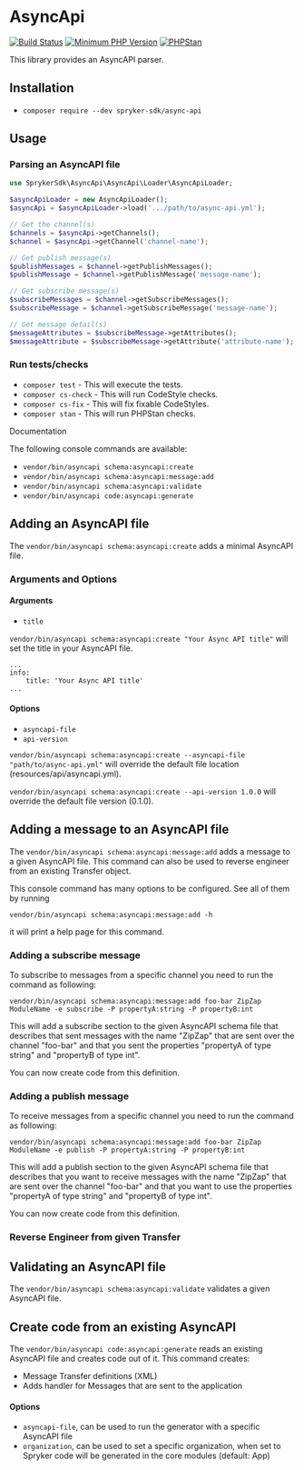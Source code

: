 # AsyncApi

[![Build Status](https://github.com/spryker-sdk/async-api/workflows/CI/badge.svg?branch=master)](https://github.com/spryker-sdk/async-api/actions?query=workflow%3ACI+branch%3Amaster)
[![Minimum PHP Version](https://img.shields.io/badge/php-%3E%3D%207.4-8892BF.svg)](https://php.net/)
[![PHPStan](https://img.shields.io/badge/PHPStan-level%208-brightgreen.svg?style=flat)](https://phpstan.org/)

This library provides an AsyncAPI parser.

## Installation

- `composer require --dev spryker-sdk/async-api`

## Usage

### Parsing an AsyncAPI file

```php
use SprykerSdk\AsyncApi\AsyncApi\Loader\AsyncApiLoader;

$asyncApiLoader = new AsyncApiLoader();
$asyncApi = $asyncApiLoader->load('.../path/to/async-api.yml');

// Get the channel(s)
$channels = $asyncApi->getChannels();
$channel = $asyncApi->getChannel('channel-name');

// Get publish message(s)
$publishMessages = $channel->getPublishMessages();
$publishMessage = $channel->getPublishMessage('message-name');

// Get subscribe message(s)
$subscribeMessages = $channel->getSubscribeMessages();
$subscribeMessage = $channel->getSubscribeMessage('message-name');

// Get message detail(s)
$messageAttributes = $subscribeMessage->getAttributes();
$messageAttribute = $subscribeMessage->getAttribute('attribute-name');
```


### Run tests/checks

- `composer test` - This will execute the tests.
- `composer cs-check` - This will run CodeStyle checks.
- `composer cs-fix` - This will fix fixable CodeStyles.
- `composer stan` - This will run PHPStan checks.

Documentation

The following console commands are available:

- `vendor/bin/asyncapi schema:asyncapi:create`
- `vendor/bin/asyncapi schema:asyncapi:message:add`
- `vendor/bin/asyncapi schema:asyncapi:validate`
- `vendor/bin/asyncapi code:asyncapi:generate`

## Adding an AsyncAPI file

The `vendor/bin/asyncapi schema:asyncapi:create` adds a minimal AsyncAPI file.

### Arguments and Options

#### Arguments

- `title`

`vendor/bin/asyncapi schema:asyncapi:create "Your Async API title"` will set the title in your AsyncAPI file.

```
...
info:
    title: 'Your Async API title'
...
```

#### Options

- `asyncapi-file`
- `api-version`

`vendor/bin/asyncapi schema:asyncapi:create --asyncapi-file "path/to/async-api.yml"` will override the default file location (resources/api/asyncapi.yml).

`vendor/bin/asyncapi schema:asyncapi:create --api-version 1.0.0` will override the default file version (0.1.0).

## Adding a message to an AsyncAPI file

The `vendor/bin/asyncapi schema:asyncapi:message:add` adds a message to a given AsyncAPI file. This command can also be used to reverse engineer from an existing Transfer object.

This console command has many options to be configured. See all of them by running

`vendor/bin/asyncapi schema:asyncapi:message:add -h`

it will print a help page for this command.

### Adding a subscribe message

To subscribe to messages from a specific channel you need to run the command as following:

`vendor/bin/asyncapi schema:asyncapi:message:add foo-bar ZipZap ModuleName -e subscribe -P propertyA:string -P propertyB:int`

This will add a subscribe section to the given AsyncAPI schema file that describes that sent messages with the name "ZipZap" that are sent over the channel "foo-bar" and that you sent the properties "propertyA of type string" and "propertyB of type int".

You can now create code from this definition.

### Adding a publish message

To receive messages from a specific channel you need to run the command as following:

`vendor/bin/asyncapi schema:asyncapi:message:add foo-bar ZipZap ModuleName -e publish -P propertyA:string -P propertyB:int`

This will add a publish section to the given AsyncAPI schema file that describes that you want to receive messages with the name "ZipZap" that are sent over the channel "foo-bar" and that you want to use the properties "propertyA of type string" and "propertyB of type int".

You can now create code from this definition.

### Reverse Engineer from given Transfer


## Validating an AsyncAPI file

The `vendor/bin/asyncapi schema:asyncapi:validate` validates a given AsyncAPI file.


## Create code from an existing AsyncAPI

The `vendor/bin/asyncapi code:asyncapi:generate` reads an existing AsyncAPI file and creates code out of it. This command creates:

- Message Transfer definitions (XML)
- Adds handler for Messages that are sent to the application

#### Options

- `asyncapi-file`, can be used to run the generator with a specific AsyncAPI file
- `organization`, can be used to set a specific organization, when set to Spryker code will be generated in the core modules (default: App)
